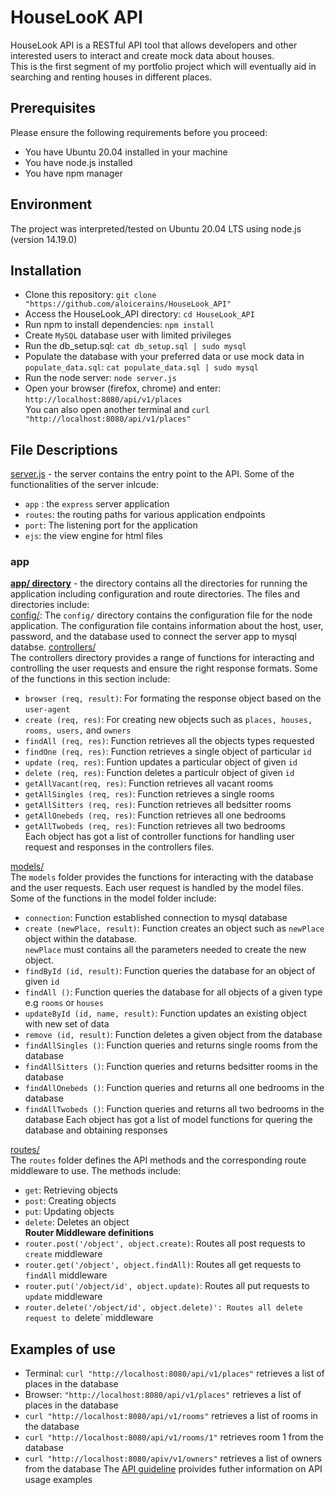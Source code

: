 # HouseLooK API    
HouseLook API is a RESTful API tool that allows developers and other interested users to interact and create mock data about houses.    
This is the first segment of my portfolio project which will eventually aid in searching and renting houses in different places. 

## Prerequisites    
Please ensure the following requirements before you proceed:    
* You have Ubuntu 20.04 installed in your machine
* You have node.js installed
* You have npm manager

## Environment
The project was interpreted/tested on Ubuntu 20.04 LTS using node.js (version 14.19.0)    

## Installation    
* Clone this repository: `git clone "https://github.com/aloicerains/HouseLook_API"`
* Access the HouseLook_API directory: `cd HouseLook_API`
* Run npm to install dependencies: `npm install`
* Create `MySQL` database user with limited privileges
* Run the db_setup.sql: `cat db_setup.sql | sudo mysql`  
* Populate the database with your preferred data or use mock data in `populate_data.sql`: `cat populate_data.sql | sudo mysql`  
* Run the node server: `node server.js`
* Open your browser (firefox, chrome) and enter: `http://localhost:8080/api/v1/places`   
You can also open another terminal and `curl "http://localhost:8080/api/v1/places"`   

## File Descriptions
[server.js](https://github.com/aloicerains/HouseLook_API/blob/master/server.js) - the server contains the entry point to the API. Some of the functionalities of the server inlcude:   
* `app` : the `express` server application
* `routes`: the routing paths for various application endpoints
* `port`: The listening port for the application
* `ejs`: the view engine for html files

### app
[**app/ directory**](https://github.com/aloicerains/HouseLook_API/tree/master/app) - the directory contains all the directories for running the application including configuration and route directories. The files and directories include:  
[config/](https://github.com/aloicerains/HouseLook_API/tree/master/app/config):
The `config/` directory contains the configuration file for the node application. The configuration file contains information about the host, user, password, and the database used to connect the server app to mysql databse.
[controllers/](https://github.com/aloicerains/HouseLook_API/tree/master/app/controllers)    
The controllers directory provides a range of functions for interacting and controlling the user requests and ensure the right response formats. Some of the functions in this section include:
* `browser (req, result)`: For formating the response object based on the `user-agent`
* `create (req, res)`: For creating new objects such as `places, houses, rooms, users,` and `owners`
* `findAll (req, res)`: Function retrieves all the objects types requested
* `findOne (req, res)`: Function retrieves a single object of particular `id`
* `update (req, res)`: Funtion updates a particular object of given `id`
* `delete (req, res)`: Function deletes a particulr object of given `id`
* `getAllVacant(req, res)`: Function retrieves all vacant rooms
* `getAllSingles (req, res)`: Function retrieves a single rooms
* `getAllSitters (req, res)`: Function retrieves all bedsitter rooms
* `getAllOnebeds (req, res)`: Function retrieves all one bedrooms 
* `getAllTwobeds (req, res)`: Function retrieves all two bedrooms    
Each object has got a list of controller functions for handling user request and responses in the controllers files.

[models/](https://github.com/aloicerains/HouseLook_API/tree/master/app/models)     
The `models` folder provides the functions for interacting with the database and the user requests. Each user request is handled by the model files. Some of the functions in the model folder include:
* `connection`: Function established connection to mysql database
* `create (newPlace, result)`: Function creates an object such as  `newPlace` object within the database.   
`newPlace` must contains all the parameters needed to create the new object.
* `findById (id, result)`: Function queries the database for an object of given `id`
* `findAll ()`: Function queries the database for all objects of a given type e.g `rooms` or `houses`
* `updateById (id, name, result)`: Function updates an existing object with new set of data
* `remove (id, result)`: Function deletes a given object from the database
* `findAllSingles ()`: Function queries and returns single rooms from the database
* `findAllSitters ()`: Function queries and returns bedsitter rooms in the database
* `findAllOnebeds ()`: Function queries and returns all one bedrooms in the database
* `findAllTwobeds ()`: Function queries and returns all two bedrooms in the database
Each object has got a list of model functions for quering the database and obtaining responses   

[routes/](https://github.com/aloicerains/HouseLook_API/tree/master/app/routes)    
The `routes` folder defines the API methods and the corresponding route middleware to use. The methods include:   
* `get`: Retrieving objects
* `post`: Creating objects
* `put`: Updating objects
* `delete`: Deletes an object  
**Router Middleware definitions**   
* `router.post('/object', object.create)`: Routes all post requests to `create` middleware
* `router.get('/object', object.findAll)`: Routes all get requests to `findAll` middleware
* `router.put('/object/id', object.update)`: Routes all put requests to `update` middleware
* `router.delete('/object/id', object.delete)': Routes all delete request to `delete` middleware

## Examples of use
* Terminal: `curl "http://localhost:8080/api/v1/places"` retrieves a list of places in the database
* Browser: `"http://localhost:8080/api/v1/places"` retrieves a list of places in the database
* `curl "http://localhost:8080/api/v1/rooms"` retrieves a list of rooms in the database
* `curl "http://localhost:8080/api/v1/rooms/1"` retrieves room 1 from the database
* `curl "http://localhost:8080/apiv/v1/owners"` retrieves a list of owners from the database
The [API guideline](https://web-02.onezacchaeus.tech/api/v1/) proivides futher information on API usage examples
